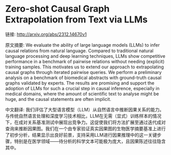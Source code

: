 # Zero-shot Causal Graph Extrapolation from Text via LLMs

链接: http://arxiv.org/abs/2312.14670v1

原文摘要:
We evaluate the ability of large language models (LLMs) to infer causal
relations from natural language. Compared to traditional natural language
processing and deep learning techniques, LLMs show competitive performance in a
benchmark of pairwise relations without needing (explicit) training samples.
This motivates us to extend our approach to extrapolating causal graphs through
iterated pairwise queries. We perform a preliminary analysis on a benchmark of
biomedical abstracts with ground-truth causal graphs validated by experts. The
results are promising and support the adoption of LLMs for such a crucial step
in causal inference, especially in medical domains, where the amount of
scientific text to analyse might be huge, and the causal statements are often
implicit.

中文翻译:
我们评估了大型语言模型（LLM）从自然语言中推断因果关系的能力。与传统自然语言处理和深度学习技术相比，LLM在无需（显式）训练样本的情况下，在成对关系基准测试中展现出竞争力。这促使我们将方法扩展至通过迭代成对查询来推断因果图。我们在一个由专家验证真实因果图的生物医学摘要基准上进行了初步分析，结果显示出良好前景，支持采用LLM进行因果推理中的这一关键步骤，特别是在医学领域——待分析的科学文本可能极为庞大，且因果陈述往往隐含其中。
